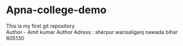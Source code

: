 # Apna-college-demo
This is my first git repository
<br>
Author - Amit kumar
Author Adress : sherpur warisaliganj nawada bihar 805130